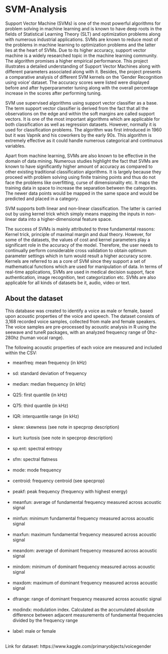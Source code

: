 # SVM-Analysis

Support Vector Machine (SVMs) is one of the most powerful algorithms for problem solving in machine learning and is known to have deep roots in the fields of Statistical Learning Theory (SLT) and optimization problems along with numerous industrial applications. SVMs are known to reduce most of the problems in machine learning to optimization problems and the latter lies at the heart of SVMs. Due to its higher accuracy, support vector machine is a widely researched topic in the machine learning community. The algorithm promises a higher empirical performance. This project illustrates a detailed understanding of Support Vector Machines along with different parameters associated along with it. Besides, the project presents a comparative analysis of different SVM kernels on the ‘Gender Recognition using voice’ dataset. The accuracy scores were listed were displayed before and after hyperparameter tuning along with the overall percentage increase in the scores after performing tuning.

SVM use supervised algorithms using support vector classifier as a base. The term support vector classifier is derived from the fact that all the observations on the edge and within the soft margins are called support vectors. It is one of the most important algorithms which are applicable for both classification as well as regression datasets. However, normally it is used for classification problems. The algorithm was first introduced in 1960 but it was Vapnik and his coworkers by the early 90s. This algorithm is extremely effective as it could handle numerous categorical and continuous variables.

Apart from machine learning, SVMs are also known to be effective in the domain of data mining. Numerous studies highlight the fact that SVMs are known to have significantly higher amount of accuracy as compared to other existing traditional classification algorithms. It is largely because they proceed with problem solving using finite training points and thus do not face the problems like overfitting, curse of dimensionality etc. It maps the training data in space to increase the separation between the categories. The newer data points would be mapped in the same space and would be predicted and placed in a category. 

SVM supports both linear and non-linear classification. The latter is carried out by using kernel trick which simply means mapping the inputs in non-linear data into a higher-dimensional feature space.

The success of SVMs is mainly attributed to three fundamental reasons: Kernel trick, principle of maximal margin and dual theory. However, for some of the datasets, the values of cost and kernel parameters play a significant role in the accuracy of the model. Therefore, the user needs to continually perform considerable cross validation to obtain optimum parameter settings which in turn would result a higher accuracy score.  Kernels are referred to as a core of SVM since they support a set of mathematical functions which are used for manipulation of data. In terms of real-time applications, SVMs are used in medical decision support, face authentication, image recognition, text categorization etc. SVMs are also applicable for all kinds of datasets be it, audio, video or text.


## About the dataset
This database was created to identify a voice as male or female, based upon acoustic properties of the voice and speech. The dataset consists of 3,168 recorded voice samples, collected from male and female speakers. The voice samples are pre-processed by acoustic analysis in R using the seewave and tuneR packages, with an analyzed frequency range of 0hz-280hz (human vocal range).

The following acoustic properties of each voice are measured and included within the CSV:
<ul>
<li>meanfreq: mean frequency (in kHz)</li><br />
<li>sd: standard deviation of frequency</li><br />
<li>median: median frequency (in kHz)</li><br />
<li>Q25: first quantile (in kHz)</li><br />
<li>Q75: third quantile (in kHz)</li><br />
<li>IQR: interquantile range (in kHz)</li><br />
<li>skew: skewness (see note in specprop description)</li><br />
<li>kurt: kurtosis (see note in specprop description)</li><br />
<li>sp.ent: spectral entropy</li><br />
<li>sfm: spectral flatness</li><br />
<li>mode: mode frequency</li><br />
<li>centroid: frequency centroid (see specprop)</li><br />
<li>peakf: peak frequency (frequency with highest energy)</li><br />
<li>meanfun: average of fundamental frequency measured across acoustic signal</li><br />
<li>minfun: minimum fundamental frequency measured across acoustic signal</li><br />
<li>maxfun: maximum fundamental frequency measured across acoustic signal</li><br />
<li>meandom: average of dominant frequency measured across acoustic signal</li><br />
<li>mindom: minimum of dominant frequency measured across acoustic signal</li><br />
<li>maxdom: maximum of dominant frequency measured across acoustic signal</li><br />
<li>dfrange: range of dominant frequency measured across acoustic signal</li><br />
<li>modindx: modulation index. Calculated as the accumulated absolute difference between adjacent measurements of fundamental frequencies divided by the frequency range</li><br />
<li>label: male or female</li><br />
</ul>
Link for dataset: https://www.kaggle.com/primaryobjects/voicegender
